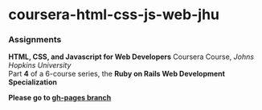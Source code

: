 # coursera-html-css-js-web-jhu
<h3>Assignments</h3>
<div>
  <p><strong>HTML, CSS, and Javascript for Web Developers</strong> Coursera Course, <I>Johns Hopkins University</I><br>
  Part <strong>4</strong> of a 6-course series, the <strong>Ruby on Rails Web Development Specialization</strong></p> 
</div>

<div>
  <p><strong>Please go to <a href="https://github.com/VeraVasileva/coursera-html-css-js-web-jhu/tree/gh-pages">gh-pages branch</a></strong></p>
</div>
